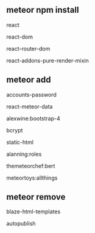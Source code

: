 ## meteor npm install

react

react-dom

react-router-dom

react-addons-pure-render-mixin

## meteor add

accounts-password

react-meteor-data

alexwine:bootstrap-4

bcrypt

static-html

alanning:roles

themeteorchef:bert

meteortoys:allthings

## meteor remove

blaze-html-templates

autopublish
